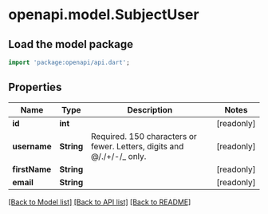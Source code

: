 # openapi.model.SubjectUser

## Load the model package
```dart
import 'package:openapi/api.dart';
```

## Properties
Name | Type | Description | Notes
------------ | ------------- | ------------- | -------------
**id** | **int** |  | [readonly] 
**username** | **String** | Required. 150 characters or fewer. Letters, digits and @/./+/-/_ only. | [readonly] 
**firstName** | **String** |  | [readonly] 
**email** | **String** |  | [readonly] 

[[Back to Model list]](../README.md#documentation-for-models) [[Back to API list]](../README.md#documentation-for-api-endpoints) [[Back to README]](../README.md)


